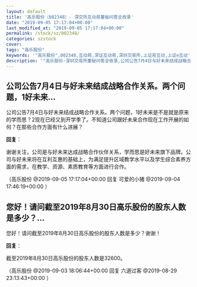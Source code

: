 ```yaml
---
layout: default
title: '高乐股份（002348）- 深交所互动易董秘问答全收录'
date: "2019-09-05 17:17:04+00:00"
last_modified_at: "2019-09-05 17:17:04+00:00"
permalink: /stock/sz/002348/
categories: szstock
cover: 
tags: "高乐股份"
keywords: '"高乐股份",002348,互动易,深证互动易,深圳交易所,上证易互动,上证e互动'
description: '"高乐股份-深圳交易所董秘问答全收录,公司公告7月4日与好未来结成战略合作关系。两个问题，1好未来是不是就是原来的学而思？2现在已经又到开学季了。不知道公司跟好未来合作现在工作开展的如何？在那些合作方面有什么进展？"'
---
```


## 公司公告7月4日与好未来结成战略合作关系。两个问题，1好未来...

公司公告7月4日与好未来结成战略合作关系。两个问题，1好未来是不是就是原来的学而思？2现在已经又到开学季了。不知道公司跟好未来合作现在工作开展的如何？在那些合作方面有什么进展？

**回复**：

谢谢关注，公司是与好未来达成战略合作伙伴关系，学而思是好未来旗下品牌。公司与好未来将在互利互惠的基础上，为满足提升区域教学水平以及学生综合素养方面的需求，在教学、资源、素质教育等方面进行合作。 

（高乐股份  @2019-09-05 17:17:04+00:00 回复 可爱的小猪  @2019-09-04 17:46:19+00:00 ）

## 您好！请问截至2019年8月30日高乐股份的股东人数是多少？...

您好！请问截至2019年8月30日高乐股份的股东人数是多少？谢谢！

**回复**：

截至2019年8月30日高乐股份的股东人数是32600。 

（高乐股份  @2019-09-03 18:06:44+00:00 回复 六道过客  @2019-08-29 23:13:43+00:00 ）


